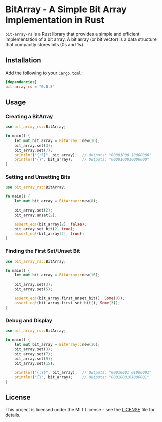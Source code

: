 # BitArray - A Simple Bit Array Implementation in Rust

`bit-array-rs` is a Rust library that provides a simple and efficient implementation of a bit array. A bit array (or bit vector) is a data structure that compactly stores bits (0s and 1s).

## Installation

Add the following to your `Cargo.toml`:

```toml
[dependencies]
bit-array-rs = "0.0.3"
```

## Usage

### Creating a BitArray

```rust
use bit_array_rs::BitArray;

fn main() {
    let mut bit_array = BitArray::new(16);
    bit_array.set(3);
    bit_array.set(7);
    println!("{:?}", bit_array);  // Outputs: "00001000 10000000"
    println!("{}", bit_array);    // Outputs: "0000100010000000"
}
```

### Setting and Unsetting Bits

```rust
use bit_array_rs::BitArray;

fn main() {
    let mut bit_array = BitArray::new(8);

    bit_array.set(2);
    bit_array.unset(2);

    assert_eq!(bit_array[2], false);
    bit_array.set_bit(2, true);
    assert_eq!(bit_array[2], true);
}
```

### Finding the First Set/Unset Bit

```rust
use bit_array_rs::BitArray;

fn main() {
    let mut bit_array = BitArray::new(16);

    bit_array.set(3);
    bit_array.set(5);

    assert_eq!(bit_array.first_unset_bit(), Some(0));
    assert_eq!(bit_array.first_set_bit(), Some(3));
}
```

### Debug and Display

```rust
use bit_array_rs::BitArray;

fn main() {
    let mut bit_array = BitArray::new(16);
    bit_array.set(3);
    bit_array.set(7);
    bit_array.set(9);
    bit_array.set(15);

    println!("{:?}", bit_array);  // Outputs: "00010001 01000001"
    println!("{}", bit_array);    // Outputs: "0001000101000001"
}
```

## License

This project is licensed under the MIT License - see the [LICENSE](LICENSE) file for details.
